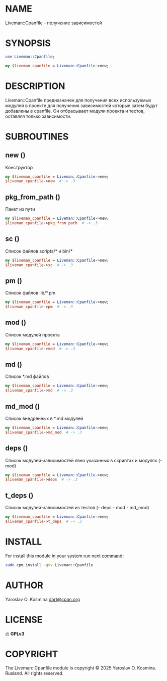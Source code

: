 # NAME

Liveman::Cpanfile - получение зависимостей

# SYNOPSIS

```perl
use Liveman::Cpanfile;

my $liveman_cpanfile = Liveman::Cpanfile->new;
```

# DESCRIPTION

Liveman::Cpanfile предназначен для получения всех используемых модулей в проекте для получения зависимостей которые затем будут добавлены в cpanfile. Он отбрасывает модули проекта и тестов, оставляя только зависимости.

# SUBROUTINES

## new ()

Конструктор

```perl
my $liveman_cpanfile = Liveman::Cpanfile->new;
$liveman_cpanfile->new  # -> .3
```

## pkg_from_path ()

Пакет из пути

```perl
my $liveman_cpanfile = Liveman::Cpanfile->new;
$liveman_cpanfile->pkg_from_path  # -> .3
```

## sc ()

Список файлов scripts/* и bin/*

```perl
my $liveman_cpanfile = Liveman::Cpanfile->new;
$liveman_cpanfile->sc  # -> .3
```

## pm ()

Список файлов lib/*.pm

```perl
my $liveman_cpanfile = Liveman::Cpanfile->new;
$liveman_cpanfile->pm  # -> .3
```

## mod ()

Список модулей проекта

```perl
my $liveman_cpanfile = Liveman::Cpanfile->new;
$liveman_cpanfile->mod  # -> .3
```

## md ()

Список *.md файлов

```perl
my $liveman_cpanfile = Liveman::Cpanfile->new;
$liveman_cpanfile->md  # -> .3
```

## md_mod ()

Список внедрённых в *.md модулей

```perl
my $liveman_cpanfile = Liveman::Cpanfile->new;
$liveman_cpanfile->md_mod  # -> .3
```

## deps ()

Список модулей-зависимостей явно указанных в скриптах и модулях (- mod)

```perl
my $liveman_cpanfile = Liveman::Cpanfile->new;
$liveman_cpanfile->deps  # -> .3
```

## t_deps ()

Список модулей-зависимостей из тестов (- deps - mod - md_mod)

```perl
my $liveman_cpanfile = Liveman::Cpanfile->new;
$liveman_cpanfile->t_deps  # -> .3
```

# INSTALL

For install this module in your system run next [command](https://metacpan.org/pod/App::cpm):

```sh
sudo cpm install -gvv Liveman::Cpanfile
```

# AUTHOR

Yaroslav O. Kosmina [dart@cpan.org](mailto:dart@cpan.org)

# LICENSE

⚖ **GPLv3**

# COPYRIGHT

The Liveman::Cpanfile module is copyright © 2025 Yaroslav O. Kosmina. Rusland. All rights reserved.
